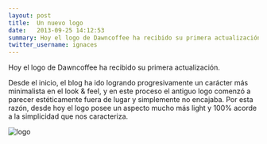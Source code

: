 ```yaml
---
layout: post
title:  Un nuevo logo
date:   2013-09-25 14:12:53
summary: Hoy el logo de Dawncoffee ha recibido su primera actualización.
twitter_username: ignaces
---
```


Hoy el logo de Dawncoffee ha recibido su primera actualización.

Desde el inicio, el blog ha ido logrando progresivamente un carácter más minimalista en el look & feel, y en este proceso el antiguo logo comenzó a parecer estéticamente fuera de lugar y simplemente no encajaba. Por esta razón, desde hoy el logo posee un aspecto mucho más light y 100% acorde a la simplicidad que nos caracteriza.

![logo](https://images.dawncoffee.com/at/new-logo/expo.png)